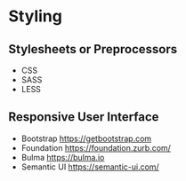 
# Styling

## Stylesheets or Preprocessors

* CSS
* SASS
* LESS

## Responsive User Interface

* Bootstrap https://getbootstrap.com
* Foundation https://foundation.zurb.com/
* Bulma https://bulma.io
* Semantic UI https://semantic-ui.com/
